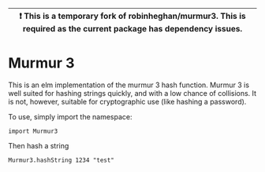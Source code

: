 | :exclamation: This is a temporary fork of robinheghan/murmur3. This is required as the current package has dependency issues. |
|-----------------------------------------|

# Murmur 3

This is an elm implementation of the murmur 3 hash function.
Murmur 3 is well suited for hashing strings quickly, and with a low chance of collisions.
It is not, however, suitable for cryptographic use (like hashing a password).

To use, simply import the namespace:

    import Murmur3

Then hash a string

    Murmur3.hashString 1234 "test"
